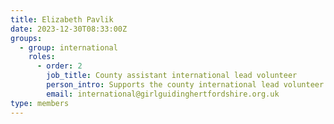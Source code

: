 ```yaml
---
title: Elizabeth Pavlik
date: 2023-12-30T08:33:00Z
groups:
  - group: international
    roles:
      - order: 2
        job_title: County assistant international lead volunteer
        person_intro: Supports the county international lead volunteer with promoting and organising international trips.
        email: international@girlguidinghertfordshire.org.uk
type: members
---
```

